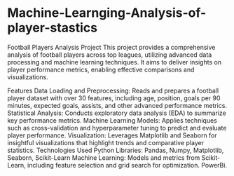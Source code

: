 # Machine-Learnging-Analysis-of-player-stastics
Football Players Analysis Project
This project provides a comprehensive analysis of football players across top leagues, utilizing advanced data processing and machine learning techniques. It aims to deliver insights on player performance metrics, enabling effective comparisons and visualizations.

Features
Data Loading and Preprocessing: Reads and prepares a football player dataset with over 30 features, including age, position, goals per 90 minutes, expected goals, assists, and other advanced performance metrics.
Statistical Analysis: Conducts exploratory data analysis (EDA) to summarize key performance metrics.
Machine Learning Models: Applies techniques such as cross-validation and hyperparameter tuning to predict and evaluate player performance.
Visualization: Leverages Matplotlib and Seaborn for insightful visualizations that highlight trends and comparative player statistics.
Technologies Used
Python Libraries: Pandas, Numpy, Matplotlib, Seaborn, Scikit-Learn
Machine Learning: Models and metrics from Scikit-Learn, including feature selection and grid search for optimization.
PowerBi.

